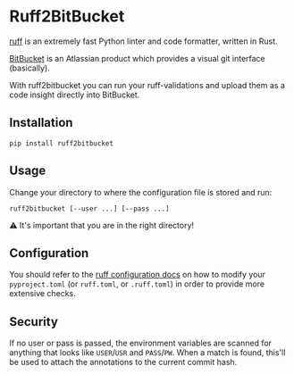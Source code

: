 # Ruff2BitBucket

[ruff](https://docs.astral.sh/ruff/) is an extremely fast Python linter and code formatter, written in Rust.

[BitBucket](https://bitbucket.org/) is an Atlassian product which provides a visual git interface (basically).

With ruff2bitbucket you can run your ruff-validations and upload them as a code insight directly into BitBucket.

## Installation
```shell
pip install ruff2bitbucket
```

## Usage
Change your directory to where the configuration file is stored and run:
```shell
ruff2bitbucket [--user ...] [--pass ...]
```

⚠ It's important that you are in the right directory!

## Configuration
You should refer to the [ruff configuration docs](https://docs.astral.sh/ruff/configuration/) on how to modify your `pyproject.toml` (or `ruff.toml`, or `.ruff.toml`) in order to provide more extensive checks.

## Security
If no user or pass is passed, the environment variables are scanned for anything that looks like `USER`/`USR` and `PASS`/`PW`. When a match is found, this'll be used to attach the annotations to the current commit hash.
